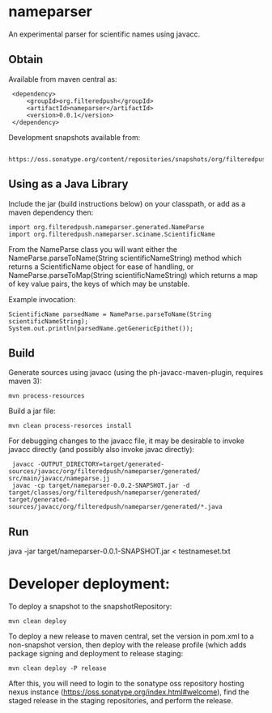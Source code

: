 # nameparser #

An experimental parser for scientific names using javacc.

## Obtain ##

Available from maven central as: 

     <dependency>
         <groupId>org.filteredpush</groupId>
         <artifactId>nameparser</artifactId>
         <version>0.0.1</version>
     </dependency>

Development snapshots available from: 

     https://oss.sonatype.org/content/repositories/snapshots/org/filteredpush/nameparser/

## Using as a Java Library ##

Include the jar (build instructions below) on your classpath, or add as a maven dependency then: 

    import org.filteredpush.nameparser.generated.NameParse
    import org.filteredpush.nameparser.sciname.ScientificName

From the NameParse class you will want either the NameParse.parseToName(String scientificNameString) method which returns a ScientificName object for ease of handling, or NameParse.parseToMap(String scientificNameString) which returns a map of key value pairs, the keys of which may be unstable.

Example invocation: 

    ScientificName parsedName = NameParse.parseToName(String scientificNameString);
    System.out.println(parsedName.getGenericEpithet());

## Build ##

Generate sources using javacc (using the ph-javacc-maven-plugin, requires maven 3): 

    mvn process-resources

Build a jar file:

    mvn clean process-resorces install

For debugging changes to the javacc file, it may be desirable to invoke javacc directly (and possibly also invoke javac directly): 

     javacc -OUTPUT_DIRECTORY=target/generated-sources/javacc/org/filteredpush/nameparser/generated/ src/main/javacc/nameparse.jj
     javac -cp target/nameparser-0.0.2-SNAPSHOT.jar -d target/classes/org/filteredpush/nameparser/generated/ target/generated-sources/javacc/org/filteredpush/nameparser/generated/*.java

## Run ##

java -jar target/nameparser-0.0.1-SNAPSHOT.jar < testnameset.txt

# Developer deployment: # 

To deploy a snapshot to the snapshotRepository:

    mvn clean deploy

To deploy a new release to maven central, set the version in pom.xml to a non-snapshot version, then deploy with the release profile (which adds package signing and deployment to release staging:

    mvn clean deploy -P release

After this, you will need to login to the sonatype oss repository hosting nexus instance (https://oss.sonatype.org/index.html#welcome), find the staged release in the staging repositories, and perform the release.


